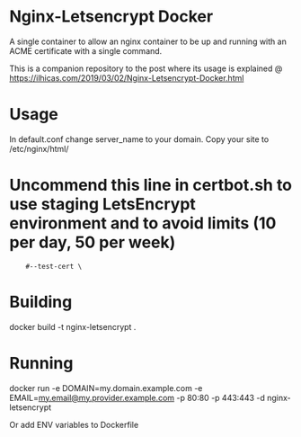 # Nginx-Letsencrypt Docker

A single container to allow an nginx container to be up and running with an ACME certificate with a single command.

This is a companion repository to the post where its usage is explained @ https://ilhicas.com/2019/03/02/Nginx-Letsencrypt-Docker.html

# Usage

In default.conf change server_name to your domain. Copy your site to /etc/nginx/html/

# Uncommend this line in certbot.sh to use staging LetsEncrypt environment and to avoid limits (10 per day, 50 per week)
		#--test-cert \

# Building
docker build -t nginx-letsencrypt .

# Running
docker run -e DOMAIN=my.domain.example.com -e EMAIL=my.email@my.provider.example.com -p 80:80 -p 443:443 -d nginx-letsencrypt

Or add ENV variables to Dockerfile
